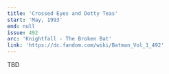 ```yaml
---
title: 'Crossed Eyes and Dotty Teas'
start: 'May, 1993'
end: null
issue: 492
arc: 'Knightfall - The Broken Bat'
link: 'https://dc.fandom.com/wiki/Batman_Vol_1_492'
---
```


TBD
